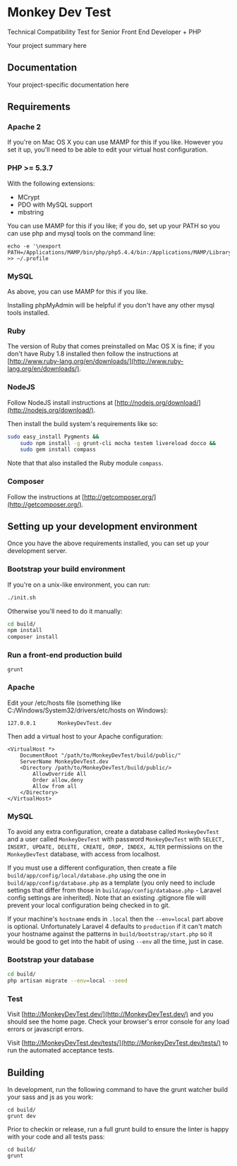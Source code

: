 Monkey Dev Test
=======================

Technical Compatibility Test for Senior Front End Developer + PHP

Your project summary here

Documentation
-------------

Your project-specific documentation here

Requirements
------------

### Apache 2

If you're on Mac OS X you can use MAMP for this if you like. However you set it up, you'll need to be able to edit your
virtual host configuration.

### PHP >= 5.3.7

With the following extensions:

- MCrypt
- PDO with MySQL support
- mbstring

You can use MAMP for this if you like; if you do, set up your PATH so you can use php and mysql tools on the command
line:

    echo -e '\nexport PATH=/Applications/MAMP/bin/php/php5.4.4/bin:/Applications/MAMP/Library/bin:$PATH\n\n' >> ~/.profile

### MySQL

As above, you can use MAMP for this if you like.

Installing phpMyAdmin will be helpful if you don't have any other mysql tools installed.

### Ruby

The version of Ruby that comes preinstalled on Mac OS X is fine; if you don't have Ruby 1.8 installed
then follow the instructions at [http://www.ruby-lang.org/en/downloads/](http://www.ruby-lang.org/en/downloads/).

### NodeJS

Follow NodeJS install instructions at [http://nodejs.org/download/](http://nodejs.org/download/).

Then install the build system's requirements like so:

```bash
sudo easy_install Pygments &&
    sudo npm install -g grunt-cli mocha testem livereload docco &&
    sudo gem install compass
```

Note that that also installed the Ruby module `compass`.

### Composer

Follow the instructions at [http://getcomposer.org/](http://getcomposer.org/).

Setting up your development environment
---------------------------------------

Once you have the above requirements installed, you can set up your development server.

### Bootstrap your build environment

If you're on a unix-like environment, you can run:

```bash
./init.sh
```

Otherwise you'll need to do it manually:

```bash
cd build/
npm install
composer install
```

### Run a front-end production build

```
grunt
```

### Apache

Edit your /etc/hosts file (something like C:/Windows/System32/drivers/etc/hosts on Windows):

```
127.0.0.1       MonkeyDevTest.dev
```

Then add a virtual host to your Apache configuration:

```
<VirtualHost *>
    DocumentRoot "/path/to/MonkeyDevTest/build/public/"
    ServerName MonkeyDevTest.dev
    <Directory /path/to/MonkeyDevTest/build/public/>
        AllowOverride All
        Order allow,deny
        Allow from all
    </Directory>
</VirtualHost>

```

### MySQL

To avoid any extra configuration, create a database called `MonkeyDevTest` and a user called
`MonkeyDevTest` with password `MonkeyDevTest` with `SELECT, INSERT, UPDATE, DELETE, CREATE, DROP, INDEX, ALTER`
permissions on the `MonkeyDevTest` database, with access from localhost.

If you must use a different configuration, then create a file `build/app/config/local/database.php` using the one in
`build/app/config/database.php` as a template (you only need to include settings that differ from those in
`build/app/config/database.php` - Laravel config settings are inherited). Note that an existing .gitignore file will
prevent your local configuration being checked in to git.

If your machine's `hostname` ends in `.local` then the `--env=local` part above is optional. Unfortunately Laravel 4
defaults to `production` if it can't match your hostname against the patterns in `build/bootstrap/start.php` so it
would be good to get into the habit of using `--env` all the time, just in case.

### Bootstrap your database

```bash
cd build/
php artisan migrate --env=local --seed
```

### Test

Visit [http://MonkeyDevTest.dev/](http://MonkeyDevTest.dev/) and you should see the home page. Check your browser's error console
for any load errors or javascript errors.

Visit [http://MonkeyDevTest.dev/tests/](http://MonkeyDevTest.dev/tests/) to run the automated acceptance tests.

Building
--------

In development, run the following command to have the grunt watcher build your sass and js as you work:

    cd build/
    grunt dev

Prior to checkin or release, run a full grunt build to ensure the linter is happy with your code and all tests pass:

    cd build/
    grunt

